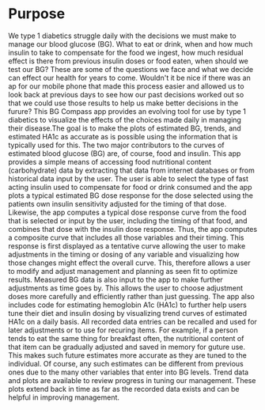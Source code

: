 # Purpose
We type 1 diabetics struggle daily with the decisions we must make to manage our blood glucose (BG). What to eat or drink, when and how much insulin to take to compensate for the food we ingest, how much residual effect is there from previous insulin doses or food eaten, when should we test our BG? These are some of the questions we face and what we decide can effect our health for years to come. Wouldn't it be nice if there was an ap for our mobile phone that made this process easier and allowed us to look back at previous days to see how our past decisions worked out so that we could use those results to help us make better decisions in the furure? This BG Compass app provides an evolving tool for use by type 1 diabetics to visualize the effects of the choices made daily in managing their disease.The goal is to make the plots of estimated BG, trends, and estimated HA1c as accurate as is possible using the information that is typically used for this. The two major contributors to the curves of estimated blood glucose (BG) are, of course, food and insulin. This app provides a simple means of accessing food nutritional content (carbohydrate) data by extracting that data from internet databases or from historical data input by the user. The user is able to select the type of fast acting insulin used to compensate for food or drink consumed and the app plots a typical estimated BG dose response for the dose selected using the patients own insulin sensitivity adjusted for the timing of that dose. Likewise, the app computes a typical dose response curve from the food that is selected or input by the user, including the timing of that food, and combines that dose with the insulin dose response. Thus, the app computes a composite curve that includes all those variables and their timing. This response is first displayed as a tentative curve allowing the user to make adjustments in the timing or dosing of any variable and visualizing how those changes might effect the overall curve. This, therefore allows a user to modify and adjust management and planning as seen fit to optimize results. Measured BG data is also input to the app to make further adjustments as time goes by. This allows the user to choose adjustment doses more carefully and efficiently rather than just guessing. The app also includes code for estimating hemoglobin A1c (HA1c) to further help users tune their diet and insulin dosing by visualizing trend curves of estimated HA1c on a daily basis.
All recorded data entries can be recalled and used for later adjustments or to use for recuring items. For example, if a person tends to eat the same thing for breakfast often, the nutritional content of that item can be gradually adjusted and saved in memory for guture use. This makes such future estimates more accurate as they are tuned to the individual. Of course, any such estimates can be different from previous ones due to the many other variables that enter into BG levels.
Trend data and plots are available to review progress in tuning our management. These plots extend back in time as far as the recorded data exists and can be helpful in improving management.
